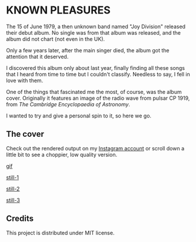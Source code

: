 # KNOWN PLEASURES

The 15 of June 1979, a then unknown band named "Joy Division" released their debut album.
No single was from that album was released, and the album did not chart (not even in the UK).

Only a few years later, after the main singer died, the album got the attention that it deserved.

I discovered this album only about last year, finally finding all these songs that I heard from time to time but I couldn't classify.
Needless to say, I fell in love with them.

One of the things that fascinated me the most, of course, was the album cover.
Originally it features an image of the radio wave from pulsar CP 1919, from *The Cambridge Encyclopaedia of Astronomy*.

I wanted to try and give a personal spin to it, so here we go.

## The cover

Check out the rendered output on my [Instagram account](https://instagram.com/lorossi97) or scroll down a little bit to see a choppier, low quality version.

[gif](output/output.gif)

[still-1](output/0000038.png)

[still-2](output/0000341.png)

[still-3](output/0000561.png)

## Credits

This project is distributed under MIT license.
